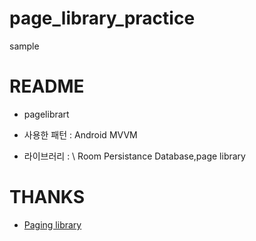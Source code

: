 # page_library_practice
sample

# README
- pagelibrart
- 사용한 패턴 : Android MVVM

- 라이브러리 : \ Room Persistance Database,page library
# THANKS
- [Paging library](https://developer.android.com/topic/libraries/architecture/paging)

